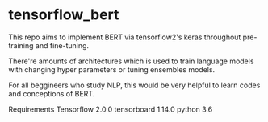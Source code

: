 # tensorflow_bert
This repo aims to implement BERT via tensorflow2's keras throughout pre-training and fine-tuning.

There're amounts of architectures which is used to train language models with changing hyper parameters or tuning ensembles models. 

For all beggineers who study NLP, this would be very helpful to learn codes and conceptions of BERT.

Requirements
Tensorflow 2.0.0
tensorboard 1.14.0
python 3.6


